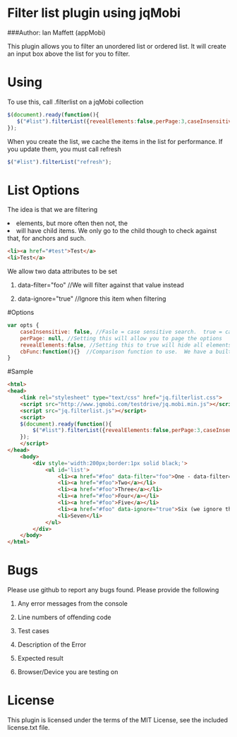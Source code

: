 # Filter list plugin using jqMobi

###Author: Ian Maffett (appMobi)

This plugin allows you to filter an unordered list or ordered list.  It will create an input box above the list for you to filter.

# Using

To use this, call .filterlist on a jqMobi collection

```js
$(document).ready(function(){
   $("#list").filterList({revealElements:false,perPage:3,caseInsensitive:true});
});
```

When you create the list, we cache the items in the list for performance.  If you update them, you must call refresh

```js
$("#list").filterList("refresh");
```

# List Options

The idea is that we are filtering <li> elements, but more often then not, the <li> will have child items.  We only go to the child though to check against that, for anchors and such.

```html
<li><a href="#test">Test</a>
<li>Test</a>
```

We allow two data attributes to be set

1) data-filter="foo" //We will filter against that value instead

2) data-ignore="true" //Ignore this item when filtering


#Options

```js
var opts {
    caseInsensitive: false, //Fasle = case sensitive search.  true = case insensitive
    perPage: null, //Setting this will allow you to page the options
    revealElements:false, //Setting this to true will hide all elements and only show the matching ones
    cbFunc:function(){}  //Comparison function to use.  We have a built in one, so it's best to leave this blank
}
```

#Sample 

```html
<html>
<head>
    <link rel="stylesheet" type="text/css" href="jq.filterlist.css">
    <script src="http://www.jqmobi.com/testdrive/jq.mobi.min.js"></script>
    <script src="jq.filterlist.js"></script>
    <script>
    $(document).ready(function(){
        $("#list").filterList({revealElements:false,perPage:3,caseInsensitive:true});
    });
    </script>
</head>
    <body>
        <div style='width:200px;border:1px solid black;'>
            <ul id='list'>
                <li><a href="#foo" data-filter="foo">One - data-filter="foo"</a></li>
                <li><a href="#foo">Two</a></li>
                <li><a href="#foo">Three</a></li>
                <li><a href="#foo">Four</a></li>
                <li><a href="#foo">Five</a></li>
                <li><a href="#foo" data-ignore="true">Six (we ignore this one)</a></li>
                <li>Seven</li>
            </ul>
        </div>
    </body>
</html>
```

# Bugs

Please use github to report any bugs found.  Please provide the following

1. Any error messages from the console

2. Line numbers of offending code

3. Test cases

4. Description of the Error

5. Expected result

6. Browser/Device you are testing on


# License

This plugin is licensed under the terms of the MIT License, see the included license.txt file.
